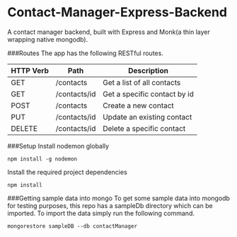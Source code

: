 Contact-Manager-Express-Backend
===============================

A contact manager backend, built with Express and Monk(a thin layer wrapping native mongodb).

###Routes
The app has the following RESTful routes.

HTTP Verb | Path | Description
---  | --- | ---
GET  | /contacts | Get a list of all contacts
GET  | /contacts/id | Get a specific contact by id
POST | /contacts | Create a new contact
PUT | /contacts/id | Update an existing contact
DELETE | /contacts/id | Delete a specific contact

###Setup
Install nodemon globally

    npm install -g nodemon

Install the required project dependencies
    
    npm install

###Getting sample data into mongo
To get some sample data into mongodb for testing purposes, this repo has a sampleDb directory which can be imported. To import the data
simply run the following command.

    mongorestore sampleDB --db contactManager



